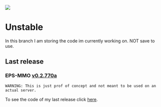 [![](https://tokei.rs/b1/github/EliasSchramm/EPS-MMO-Plugin)](https://github.com/EliasSchramm/EPS-MMO-Plugin)
# Unstable
In this branch I am storing the code im currently working on. NOT save to use.

## Last release

### EPS-MMO <a href="https://github.com/EliasSchramm/EPS-MMO-Plugin/releases/tag/v0.2.770a">v0.2.770a</a>

`WARNING: This is just prof of concept and not meant to be used on an actual server.`

To see the code of my last release click <a href="https://github.com/EliasSchramm/EPS-MMO-Plugin/tree/v0.2">here</a>.
